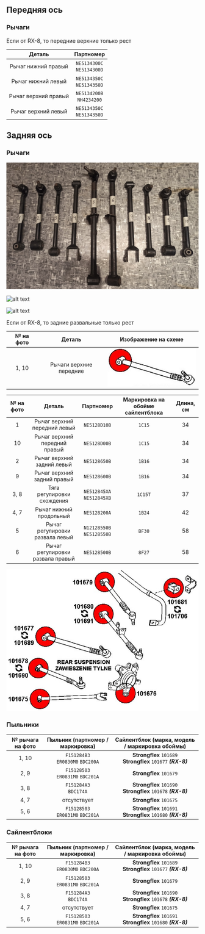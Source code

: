 ## Передняя ось

### Рычаги

Если от RX-8, то передние верхние только рест

| Деталь | Партномер |
|:-:|:-:|
| Рычаг нижний правый | `NE5134300C`<br>`NE5134300D` |
| Рычаг нижний левый | `NE5134350C`<br>`NE5134350D` |
| Рычаг верхний правый | `NE5134200B`<br>`NH4234200` |
| Рычаг верхний левый | `NE5134350C`<br>`NE5134350D` |

## Задняя ось

### Рычаги

![alt text](img/задняя_ось_рычаги_1.jpg)

![alt text](img/задняя_ось_рычаги_2.jpg)

![alt text](img/задняя_ось_рычаги_3.jpg)

Если от RX-8, то задние развальные только рест

| № на фото | Деталь | Изображение на схеме |
|:-:|:-:|:-:|
| 1, 10 | Рычаги верхние передние | ![alt text](img/задняя_ось_рычаг_1_10.jpg) |

| № на фото | Деталь | Партномер | Маркировка на обойме сайлентблока | Длина, см |
|:-:|:-:|:-:|:-:|:-:|
| 1 | Рычаг верхний передний левый | `NE5128D10B` | `1C15` | 34 |
| 10 | Рычаг верхний передний правый | `NE5128D00B` | `1C15` | 34 |
| 2 | Рычаг верхний задний левый | `NE5128650B` | `1B16` | 34 |
| 9 | Рычаг верхний задний правый | `NE5128600B` | `1B16` | 34 |
| 3, 8 | Тяга регулировки схождения | `NE512845XA`<br>`NE512845XB` | `1C15T` | 37 |
| 4, 7 | Рычаг нижний продольный | `NE5128200A` | `1B24` | 42 |
| 5 | Рычаг регулировки развала левый  | `N12128550B`<br>`NE5128550B` | `BF30` | 58 |
| 6 | Рычаг регулировки развала правый | `NE5128500B` | `8F27` | 58 |

![alt text](img/Strongflex.jpg)

### Пыльники

| № рычага на фото | Пыльник (партномер / маркировка) | Сайлентблок (марка, модель / маркировка обоймы)
|:-:|:-:|:-:|
| 1, 10 | `F151284B3`<br>`ER0830M0` `BDC200A` | __Strongflex__ `101689`<br>__Strongflex__ `101677` ***(RX-8)*** |
| 2, 9 | `F15128503`<br>`ER0831M0` `BDC201A` | __Strongflex__ `101679` |
| 3, 8 | `F151284A3`<br>`BDC174A` | __Strongflex__ `101690`<br>__Strongflex__ `101678` ***(RX-8)*** |
| 4, 7 | отсутствует | __Strongflex__ `101675` |
| 5, 6 | `F15128503`<br>`ER0831M0` `BDC201A` | __Strongflex__ `101691`<br>__Strongflex__ `101680` ***(RX-8)*** |

### Сайлентблоки

| № рычага на фото | Пыльник (партномер / маркировка) | Сайлентблок (марка, модель / маркировка обоймы)
|:-:|:-:|:-:|
| 1, 10 | `F151284B3`<br>`ER0830M0` `BDC200A` | __Strongflex__ `101689`<br>__Strongflex__ `101677` ***(RX-8)*** |
| 2, 9 | `F15128503`<br>`ER0831M0` `BDC201A` | __Strongflex__ `101679` |
| 3, 8 | `F151284A3`<br>`BDC174A` | __Strongflex__ `101690`<br>__Strongflex__ `101678` ***(RX-8)*** |
| 4, 7 | отсутствует | __Strongflex__ `101675` |
| 5, 6 | `F15128503`<br>`ER0831M0` `BDC201A` | __Strongflex__ `101691`<br>__Strongflex__ `101680` ***(RX-8)*** |